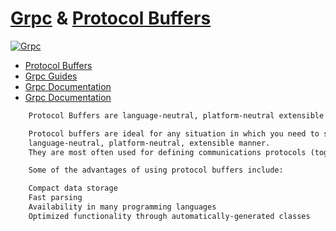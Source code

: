 # [Grpc](https://grpc.io/) & [Protocol Buffers](https://protobuf.dev/)

[![Grpc](https://img.youtube.com/vi/gnchfOojMk4/0.jpg)](https://www.youtube.com/watch?v=gnchfOojMk4)

* [Protocol Buffers](https://protobuf.dev/)
* [Grpc Guides](https://grpc.io/docs/guides/)
* [Grpc Documentation](https://github.com/grpc/grpc/tree/master/doc)
* [Grpc Documentation](https://github.com/grpc/grpc-go/tree/master/Documentation)

```proto
    Protocol Buffers are language-neutral, platform-neutral extensible mechanisms for serializing structured data.

    Protocol buffers are ideal for any situation in which you need to serialize structured, record-like, typed data in a 
    language-neutral, platform-neutral, extensible manner. 
    They are most often used for defining communications protocols (together with gRPC) and for data storage.

    Some of the advantages of using protocol buffers include:

    Compact data storage
    Fast parsing
    Availability in many programming languages
    Optimized functionality through automatically-generated classes
```
